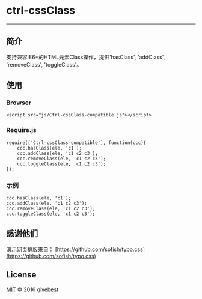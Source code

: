 # ctrl-cssClass
----

## 简介

支持兼容IE6+的HTML元素Class操作，提供'hasClass', 'addClass', 'removeClass', 'toggleClass'。
  

## 使用

### Browser

	<script src="js/Ctrl-cssClass-compatible.js"></script> 


### Require.js

	require(['Ctrl-cssClass-compatible'], function(ccc){
		ccc.hasClass(ele, 'c1');
		ccc.addClass(ele, 'c1 c2 c3');
		ccc.removeClass(ele, 'c1 c2 c3');
		ccc.toggleClass(ele, 'c1 c2 c3');	
	});	


### 示例

	ccc.hasClass(ele, 'c1');
	ccc.addClass(ele, 'c1 c2 c3');
	ccc.removeClass(ele, 'c1 c2 c3');
	ccc.toggleClass(ele, 'c1 c2 c3');






## 感谢他们

演示网页排版来自： [https://github.com/sofish/typo.css](https://github.com/sofish/typo.css)       



## License

[MIT](./LICENSE) © 2016 [givebest](https://github.com/givebest)

 
